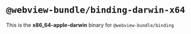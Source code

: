 # `@webview-bundle/binding-darwin-x64`

This is the **x86_64-apple-darwin** binary for `@webview-bundle/binding`
